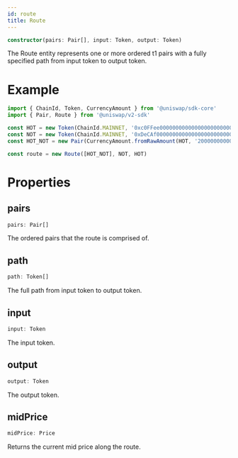 ```yaml
---
id: route
title: Route
---
```


```typescript
constructor(pairs: Pair[], input: Token, output: Token)
```

The Route entity represents one or more ordered t1 pairs with a fully specified path from input token to output token.

# Example

```typescript
import { ChainId, Token, CurrencyAmount } from '@uniswap/sdk-core'
import { Pair, Route } from '@uniswap/v2-sdk'

const HOT = new Token(ChainId.MAINNET, '0xc0FFee0000000000000000000000000000000000', 18, 'HOT', 'Caffeine')
const NOT = new Token(ChainId.MAINNET, '0xDeCAf00000000000000000000000000000000000', 18, 'NOT', 'Caffeine')
const HOT_NOT = new Pair(CurrencyAmount.fromRawAmount(HOT, '2000000000000000000'), CurrencyAmount.fromRawAmount(NOT, '1000000000000000000'))

const route = new Route([HOT_NOT], NOT, HOT)
```

# Properties

## pairs

```typescript
pairs: Pair[]
```

The ordered pairs that the route is comprised of.

## path

```typescript
path: Token[]
```

The full path from input token to output token.

## input

```typescript
input: Token
```

The input token.

## output

```typescript
output: Token
```

The output token.

## midPrice

```typescript
midPrice: Price
```

Returns the current mid price along the route.
